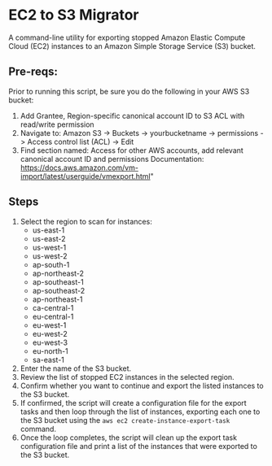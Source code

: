 # EC2 to S3 Migrator

A command-line utility for exporting stopped Amazon Elastic Compute Cloud (EC2) instances to an Amazon Simple Storage Service (S3) bucket.

## Pre-reqs:

Prior to running this script, be sure you do the following in your AWS S3 bucket:
1. Add Grantee, Region-specific canonical account ID to S3 ACL with read/write permission
2. Navigate to: Amazon S3 -> Buckets -> yourbucketname -> permissions -> Access control list (ACL) -> Edit
3. Find section named: Access for other AWS accounts, add relevant canonical account ID and permissions
Documentation: https://docs.aws.amazon.com/vm-import/latest/userguide/vmexport.html"

## Steps

1. Select the region to scan for instances:
   - us-east-1
   - us-east-2
   - us-west-1
   - us-west-2
   - ap-south-1
   - ap-northeast-2
   - ap-southeast-1
   - ap-southeast-2
   - ap-northeast-1
   - ca-central-1
   - eu-central-1
   - eu-west-1
   - eu-west-2
   - eu-west-3
   - eu-north-1
   - sa-east-1
2. Enter the name of the S3 bucket.
3. Review the list of stopped EC2 instances in the selected region.
4. Confirm whether you want to continue and export the listed instances to the S3 bucket.
5. If confirmed, the script will create a configuration file for the export tasks and then loop through the list of instances, exporting each one to the S3 bucket using the `aws ec2 create-instance-export-task` command.
6. Once the loop completes, the script will clean up the export task configuration file and print a list of the instances that were exported to the S3 bucket.
